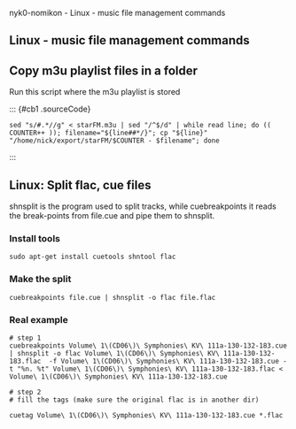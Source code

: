 nyk0-nomikon - Linux - music file management commands

## Linux - music file management commands

## Copy m3u playlist files in a folder

Run this script where the m3u playlist is stored

::: {#cb1 .sourceCode}
``` {.sourceCode .bash}
sed "s/#.*//g" < starFM.m3u | sed "/^$/d" | while read line; do (( COUNTER++ )); filename="${line##*/}"; cp "${line}" "/home/nick/export/starFM/$COUNTER - $filename"; done
```
:::

## Linux: Split flac, cue files

shnsplit is the program used to split tracks, while cuebreakpoints it reads the break-points from file.cue and pipe them to shnsplit.

### Install tools

    sudo apt-get install cuetools shntool flac

### Make the split

    cuebreakpoints file.cue | shnsplit -o flac file.flac

### Real example

    # step 1
    cuebreakpoints Volume\ 1\(CD06\)\ Symphonies\ KV\ 111a-130-132-183.cue | shnsplit -o flac Volume\ 1\(CD06\)\ Symphonies\ KV\ 111a-130-132-183.flac  -f Volume\ 1\(CD06\)\ Symphonies\ KV\ 111a-130-132-183.cue -t "%n. %t" Volume\ 1\(CD06\)\ Symphonies\ KV\ 111a-130-132-183.flac < Volume\ 1\(CD06\)\ Symphonies\ KV\ 111a-130-132-183.cue 

    # step 2
    # fill the tags (make sure the original flac is in another dir)

    cuetag Volume\ 1\(CD06\)\ Symphonies\ KV\ 111a-130-132-183.cue *.flac

